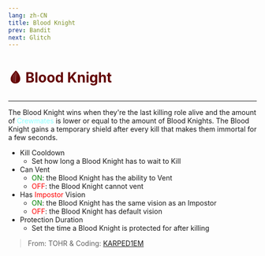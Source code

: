 ```yaml
---
lang: zh-CN
title: Blood Knight
prev: Bandit
next: Glitch
---
```


# <font color="#630000">🩸 <b>Blood Knight</b></font> <Badge text="Killing" type="tip" vertical="middle"/>

***

The Blood Knight wins when they're the last killing role alive and the amount of <font color=#8cffff>Crewmates</font> is lower or equal to the amount of Blood Knights. The Blood Knight gains a temporary shield after every kill that makes them immortal for a few seconds.

- Kill Cooldown
  - Set how long a Blood Knight has to wait to Kill
- Can Vent
  - <font color=green>ON</font>: the Blood Knight has the ability to Vent
  - <font color=red>OFF</font>: the Blood Knight cannot vent
- Has <font color=red>Impostor</font> Vision
  - <font color=green>ON</font>: the Blood Knight has the same vision as an Impostor
  - <font color=red>OFF</font>: the Blood Knight has default vision
- Protection Duration
  - Set the time a Blood Knight is protected for after killing

> From: TOHR & Coding: [KARPED1EM](https://github.com/KARPED1EM)
